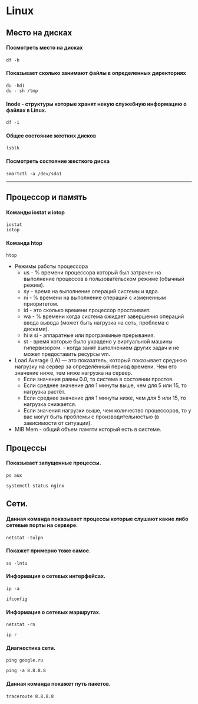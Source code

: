 # **Linux**

## Место на дисках

#### Посмотреть место на дисках

```
df -h
```

#### Показывает сколько занимают файлы в определенных директориях

```
du -hd1
du - sh /tmp
```

#### Inode - структуры которые хранят некую служебную информацию о файлах в Linux.

```
df -i
```

#### Общее состояние жестких дисков

```
lsblk
```

#### Посмотреть состояние жесткого диска

```
smartctl -a /dev/sda1
```

---

## Процессор и память

#### Команды iostat и iotop

```
iostat
iotop
```

#### Команда htop

```
htop
```

- Режимы работы процессора
  - us - % времени процессора который был затрачен на выполнение процессов в пользовательском режиме (обычный режим).
  - sy - время на выполнение операций системы и ядра.
  - ni - % времени на выполнение операций с измененным приоритетом.
  - id - это сколько времени процессор простаивает.
  - wa - % времени когда система ожидает завершения операций ввода вывода (может быть нагрузка на сеть, проблема с дисками).
  - hi и si - аппаратные или программные прерывания.
  - st - время которые было украдено у виртуальной машины гипервизором. - когда занят выполнением других задач и не может предоставить ресурсы vm.
- Load Average (LA) — это показатель, который показывает среднюю нагрузку на сервер за определённый период времени. Чем его значение ниже, тем ниже нагрузка на сервер.
  - Если значения равны 0.0, то система в состоянии простоя.
  - Если среднее значение для 1 минуты выше, чем для 5 или 15, то нагрузка растёт.
  - Если среднее значение для 1 минуты ниже, чем для 5 или 15, то нагрузка снижается.
  - Если значения нагрузки выше, чем количество процессоров, то у вас могут быть проблемы с производительностью (в зависимости от ситуации).
- MiB Mem - общий объем памяти который есть в системе.

## Процессы

#### Показывает запущенные процессы.

```
ps aux
```

```
systemctl status nginx
```

## Сети.

#### Данная команда показывает процессы которые слушают какие либо сетевые порты на сервере.

```
netstat -tulpn
```

#### Покажет примерно тоже самое.

```
ss -lntu
```

#### Информация о сетевых интерфейсах.

```
ip -a
```

```
ifconfig
```

#### Информация о сетевых маршрутах.

```
netstat -rn
```

```
ip r
```

#### Диагностика сети.

```
ping google.ru
```

```
ping -a 8.8.8.8
```

#### Данная команда покажет путь пакетов.

```
traceroute 8.8.8.8
```

